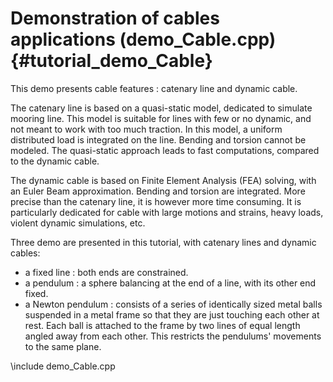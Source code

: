 Demonstration of cables applications (demo_Cable.cpp) {#tutorial_demo_Cable}
==========================

This demo presents cable features : catenary line and dynamic cable.

The catenary line is based on a quasi-static model, dedicated to simulate mooring line. This model is suitable for
lines with few or no dynamic, and not meant to work with too much traction. In this model, a uniform distributed
load is integrated on the line. Bending and torsion cannot be modeled. The quasi-static approach leads to fast
computations, compared to the dynamic cable.

The dynamic cable is based on Finite Element Analysis (FEA) solving, with an Euler Beam approximation. Bending and
torsion are integrated. More precise than the catenary line, it is however more time consuming. It is particularly
dedicated for cable with large motions and strains, heavy loads, violent dynamic simulations, etc.

Three demo are presented in this tutorial, with catenary lines and dynamic cables:

* a fixed line : both ends are constrained.
* a pendulum : a sphere balancing at the end of a line, with its other end fixed.
* a Newton pendulum : consists of a series of identically sized metal balls suspended in a metal frame so that they are
 just touching each other at rest. Each ball is attached to the frame by two lines of equal length angled away from 
 each other. This restricts the pendulums' movements to the same plane.

\include demo_Cable.cpp
